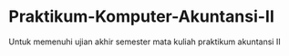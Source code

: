 # Praktikum-Komputer-Akuntansi-II
Untuk memenuhi ujian akhir semester mata kuliah praktikum akuntansi II 
